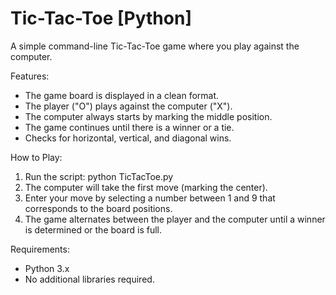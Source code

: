 # Tic-Tac-Toe [Python]
A simple command-line Tic-Tac-Toe game where you play against the computer.

Features:
- The game board is displayed in a clean format.
- The player ("O") plays against the computer ("X").
- The computer always starts by marking the middle position.
- The game continues until there is a winner or a tie.
- Checks for horizontal, vertical, and diagonal wins.

How to Play:
1. Run the script: python TicTacToe.py
2. The computer will take the first move (marking the center).
3. Enter your move by selecting a number between 1 and 9 that corresponds to the board positions.
4. The game alternates between the player and the computer until a winner is determined or the board is full.

Requirements:
- Python 3.x
- No additional libraries required.
